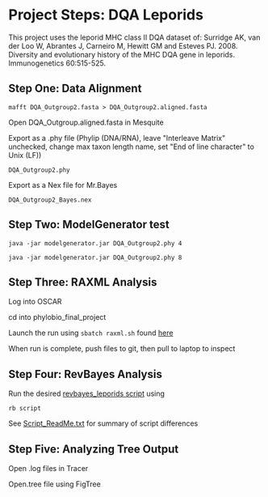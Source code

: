 # Project Steps: DQA Leporids

This project uses the leporid MHC class II DQA dataset of:
Surridge AK, van der Loo W, Abrantes J, Carneiro M, Hewitt GM and Esteves PJ. 2008.
Diversity and evolutionary history of the MHC DQA gene in leporids. 
Immunogenetics 60:515-525.

## Step One: Data Alignment

`mafft DQA_Outgroup2.fasta > DQA_Outgroup2.aligned.fasta`

Open DQA_Outgroup.aligned.fasta in Mesquite

Export as a .phy file (Phylip (DNA/RNA), leave "Interleave Matrix" unchecked, change max 
taxon length name, set "End of line character" to Unix (LF))

  `DQA_Outgroup2.phy`
  
Export as a Nex file for Mr.Bayes

  `DQA_Outgroup2_Bayes.nex`

## Step Two: ModelGenerator test

`java -jar modelgenerator.jar DQA_Outgroup2.phy 4`

`java -jar modelgenerator.jar DQA_Outgroup2.phy 8`

## Step Three: RAXML Analysis

Log into OSCAR

cd into phylobio_final_project

Launch the run using 
  `sbatch raxml.sh` found [here](https://github.com/kbcn/phylobio_final_project/tree/master/scripts/raxml_all)
  
When run is complete, push files to git, then pull to laptop to inspect

## Step Four: RevBayes Analysis
   
Run the desired [revbayes_leporids script](https://github.com/kbcn/phylobio_final_project/tree/master/scripts/revbayes_leporids)
using

 `rb script`
 
See [Script_ReadMe.txt](https://github.com/kbcn/phylobio_final_project/blob/master/scripts/Script_ReadMe.txt)
for summary of script differences
 
## Step Five: Analyzing Tree Output

Open .log files in Tracer

Open.tree file using FigTree